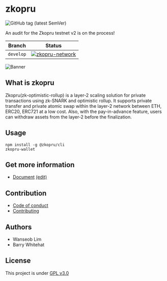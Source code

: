 # zkopru

![GitHub tag (latest SemVer)](https://img.shields.io/github/v/tag/zkopru-network/zkopru)

An audit for the Zkopru testnet v2 is on the process!

| Branch | Status |
| -------- | -------- |
| `develop`     | [![zkopru-network](https://circleci.com/gh/zkopru-network/zkopru/tree/develop.svg?style=svg)](https://app.circleci.com/pipelines/github/zkopru-network/zkopru) |


![Banner](https://docs.google.com/drawings/d/e/2PACX-1vRwGTvmJAbNBZCK5syubcrWZgYc3wuK9cHZScbc5lgyLbBYsx42Xzo60unw4-oLlPg_-nwXxaE3t9c6/pub?w=1280)

## What is zkopru

Zkopru(zk-optimistic-rollup) is a layer-2 scaling solution for private transactions using zk-SNARK and optimistic rollup. It supports private transfer and private atomic swap within the layer-2 network between ETH, ERC20, ERC721 at a low cost. Also, with the pay-in-advance feature, users can withdraw assets from the layer-2 before the finalization.

## Usage

```shell
npm install -g @zkopru/cli
zkopru-wallet
```

## Get more information

<!-- * [Ethresear.ch](https://ethresear.ch) -->
* [Document](https://docs.zkopru.network) [(edit)](https://github.com/wanseob/docs.zkopru.network)

## Contribution

* [Code of conduct](./CODE_OF_CONDUCT.md)
* [Contributing](./CONTRIBUTING.md)

## Authors

* Wanseob Lim
* Barry Whitehat

## License

This project is under [GPL v3.0](https://github.com/zkopru-network/zkopru/blob/master/LICENSE)

